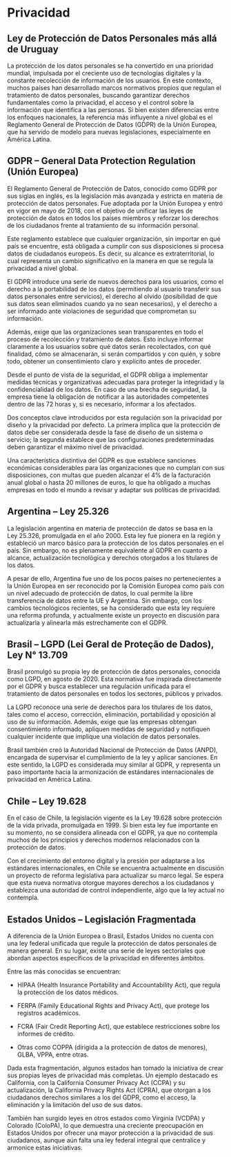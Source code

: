 # Privacidad

## Ley de Protección de Datos Personales más allá de Uruguay

La protección de los datos personales se ha convertido en una prioridad mundial, impulsada por el creciente uso de tecnologías digitales y la constante recolección de información de los usuarios. En este contexto, muchos países han desarrollado marcos normativos propios que regulan el tratamiento de datos personales, buscando garantizar derechos fundamentales como la privacidad, el acceso y el control sobre la información que identifica a las personas. Si bien existen diferencias entre los enfoques nacionales, la referencia más influyente a nivel global es el Reglamento General de Protección de Datos (GDPR) de la Unión Europea, que ha servido de modelo para nuevas legislaciones, especialmente en América Latina.

## GDPR – General Data Protection Regulation (Unión Europea)

El Reglamento General de Protección de Datos, conocido como GDPR por sus siglas en inglés, es la legislación más avanzada y estricta en materia de protección de datos personales. Fue adoptada por la Unión Europea y entró en vigor en mayo de 2018, con el objetivo de unificar las leyes de protección de datos en todos los países miembros y reforzar los derechos de los ciudadanos frente al tratamiento de su información personal.

Este reglamento establece que cualquier organización, sin importar en qué país se encuentre, está obligada a cumplir con sus disposiciones si procesa datos de ciudadanos europeos. Es decir, su alcance es extraterritorial, lo cual representa un cambio significativo en la manera en que se regula la privacidad a nivel global.

El GDPR introduce una serie de nuevos derechos para los usuarios, como el derecho a la portabilidad de los datos (permitiendo al usuario transferir sus datos personales entre servicios), el derecho al olvido (posibilidad de que sus datos sean eliminados cuando ya no sean necesarios), y el derecho a ser informado ante violaciones de seguridad que comprometan su información.

Además, exige que las organizaciones sean transparentes en todo el proceso de recolección y tratamiento de datos. Esto incluye informar claramente a los usuarios sobre qué datos serán recolectados, con qué finalidad, cómo se almacenarán, si serán compartidos y con quién, y sobre todo, obtener un consentimiento claro y explícito antes de proceder.

Desde el punto de vista de la seguridad, el GDPR obliga a implementar medidas técnicas y organizativas adecuadas para proteger la integridad y la confidencialidad de los datos. En caso de una brecha de seguridad, la empresa tiene la obligación de notificar a las autoridades competentes dentro de las 72 horas y, si es necesario, informar a los afectados.

Dos conceptos clave introducidos por esta regulación son la privacidad por diseño y la privacidad por defecto. La primera implica que la protección de datos debe ser considerada desde la fase de diseño de un sistema o servicio; la segunda establece que las configuraciones predeterminadas deben garantizar el máximo nivel de privacidad.

Una característica distintiva del GDPR es que establece sanciones económicas considerables para las organizaciones que no cumplan con sus disposiciones, con multas que pueden alcanzar el 4% de la facturación anual global o hasta 20 millones de euros, lo que ha obligado a muchas empresas en todo el mundo a revisar y adaptar sus políticas de privacidad.

## Argentina – Ley 25.326

La legislación argentina en materia de protección de datos se basa en la Ley 25.326, promulgada en el año 2000. Esta ley fue pionera en la región y estableció un marco básico para la protección de los datos personales en el país. Sin embargo, no es plenamente equivalente al GDPR en cuanto a alcance, actualización tecnológica y derechos otorgados a los titulares de los datos.

A pesar de ello, Argentina fue uno de los pocos países no pertenecientes a la Unión Europea en ser reconocido por la Comisión Europea como país con un nivel adecuado de protección de datos, lo cual permite la libre transferencia de datos entre la UE y Argentina. Sin embargo, con los cambios tecnológicos recientes, se ha considerado que esta ley requiere una reforma profunda, y actualmente existe un proyecto en discusión para actualizarla y alinearla más estrechamente con el GDPR.

## Brasil – LGPD (Lei Geral de Proteção de Dados), Ley N° 13.709

Brasil promulgó su propia ley de protección de datos personales, conocida como LGPD, en agosto de 2020. Esta normativa fue inspirada directamente por el GDPR y busca establecer una regulación unificada para el tratamiento de datos personales en todos los sectores, públicos y privados.

La LGPD reconoce una serie de derechos para los titulares de los datos, tales como el acceso, corrección, eliminación, portabilidad y oposición al uso de su información. Además, exige que las empresas obtengan consentimiento informado, apliquen medidas de seguridad y notifiquen cualquier incidente que implique una violación de datos personales.

Brasil también creó la Autoridad Nacional de Protección de Datos (ANPD), encargada de supervisar el cumplimiento de la ley y aplicar sanciones. En este sentido, la LGPD es considerada muy similar al GDPR, y representa un paso importante hacia la armonización de estándares internacionales de privacidad en América Latina.

## Chile – Ley 19.628

En el caso de Chile, la legislación vigente es la Ley 19.628 sobre protección de la vida privada, promulgada en 1999. Si bien esta ley fue importante en su momento, no se considera alineada con el GDPR, ya que no contempla muchos de los principios y derechos modernos relacionados con la protección de datos.

Con el crecimiento del entorno digital y la presión por adaptarse a los estándares internacionales, en Chile se encuentra actualmente en discusión un proyecto de reforma legislativa para actualizar su marco legal. Se espera que esta nueva normativa otorgue mayores derechos a los ciudadanos y establezca una autoridad de control independiente, algo que la ley actual no contempla.

## Estados Unidos – Legislación Fragmentada

A diferencia de la Unión Europea o Brasil, Estados Unidos no cuenta con una ley federal unificada que regule la protección de datos personales de manera general. En su lugar, existe una serie de leyes sectoriales que abordan aspectos específicos de la privacidad en diferentes ámbitos.

Entre las más conocidas se encuentran:

- HIPAA (Health Insurance Portability and Accountability Act), que regula la protección de los datos médicos.

- FERPA (Family Educational Rights and Privacy Act), que protege los registros académicos.

- FCRA (Fair Credit Reporting Act), que establece restricciones sobre los informes de crédito.

- Otras como COPPA (dirigida a la protección de datos de menores), GLBA, VPPA, entre otras.

Dada esta fragmentación, algunos estados han tomado la iniciativa de crear sus propias leyes de privacidad más completas. Un ejemplo destacado es California, con la California Consumer Privacy Act (CCPA) y su actualización, la California Privacy Rights Act (CPRA), que otorgan a los ciudadanos derechos similares a los del GDPR, como el acceso, la eliminación y la limitación del uso de sus datos.

También han surgido leyes en otros estados como Virginia (VCDPA) y Colorado (ColoPA), lo que demuestra una creciente preocupación en Estados Unidos por ofrecer una mayor protección a la privacidad de sus ciudadanos, aunque aún falta una ley federal integral que centralice y armonice estas iniciativas.